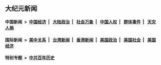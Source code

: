 ## 大纪元新闻

#### 中国新闻 &nbsp;>&nbsp; [中国经济](indexes/ncid283/README.md?09181245) &nbsp;| &nbsp; [大陆政治](indexes/ncid277/README.md?09181245) &nbsp;| &nbsp; [社会万象](indexes/ncid282/README.md?09181245) &nbsp;| &nbsp; [中国人权](indexes/ncid278/README.md?09181245) &nbsp;| &nbsp; [群体事件](indexes/ncid279/README.md?09181245) &nbsp;| &nbsp; [天灾人祸](indexes/ncid280/README.md?09181245)

#### 国际新闻 &nbsp;>&nbsp; [美中关系](indexes/nf1412576/README.md?09181245) &nbsp;| &nbsp; [台湾新闻](indexes/ncid1349361/README.md?09181245) &nbsp;| &nbsp; [香港新闻](indexes/ncid1349362/README.md?09181245) &nbsp;| &nbsp; [美国政治](indexes/ncid1078159/README.md?09181245) &nbsp;| &nbsp; [美国社会](indexes/ncid1078160/README.md?09181245) &nbsp;| &nbsp; [美国经济](indexes/ncid1078158/README.md?09181245)

#### 特别专题 &nbsp;>&nbsp; [中共百年历史](https://github.com/easy2view/epoch-special/blob/master/README.md?09181245)  
